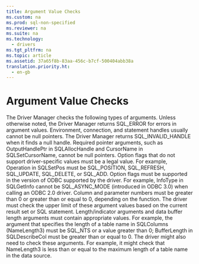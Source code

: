 ```yaml
---
title: Argument Value Checks
ms.custom: na
ms.prod: sql-non-specified
ms.reviewer: na
ms.suite: na
ms.technology: 
  - drivers
ms.tgt_pltfrm: na
ms.topic: article
ms.assetid: 37a65f8b-83aa-456c-b7cf-500404abb38a
translation.priority.ht: 
  - en-gb
---
```

# Argument Value Checks
<?xml version="1.0" encoding="utf-8"?>
<developerConceptualDocument xmlns="http://ddue.schemas.microsoft.com/authoring/2003/5" xmlns:xlink="http://www.w3.org/1999/xlink" xmlns:xsi="http://www.w3.org/2001/XMLSchema-instance" xsi:schemaLocation="http://ddue.schemas.microsoft.com/authoring/2003/5 http://dduestorage.blob.core.windows.net/ddueschema/developer.xsd">
  <introduction>
    <para>The Driver Manager checks the following types of arguments. Unless otherwise noted, the Driver Manager returns SQL_ERROR for errors in argument values.  </para>
    <list class="bullet">
      <listItem>
        <para>Environment, connection, and statement handles usually cannot be null pointers. The Driver Manager returns SQL_INVALID_HANDLE when it finds a null handle.</para>
      </listItem>
      <listItem>
        <para>Required pointer arguments, such as <legacyItalic>OutputHandlePtr</legacyItalic> in <legacyBold>SQLAllocHandle</legacyBold> and <legacyItalic>CursorName</legacyItalic> in <legacyBold>SQLSetCursorName</legacyBold>, cannot be null pointers.</para>
      </listItem>
      <listItem>
        <para>Option flags that do not support driver-specific values must be a legal value. For example, <legacyItalic>Operation</legacyItalic> in <legacyBold>SQLSetPos</legacyBold> must be SQL_POSITION, SQL_REFRESH, SQL_UPDATE, SQL_DELETE, or SQL_ADD.</para>
      </listItem>
      <listItem>
        <para>Option flags must be supported in the version of ODBC supported by the driver. For example, <legacyItalic>InfoType</legacyItalic> in <legacyBold>SQLGetInfo</legacyBold> cannot be SQL_ASYNC_MODE (introduced in ODBC 3.0) when calling an ODBC 2.0 driver.</para>
      </listItem>
      <listItem>
        <para>Column and parameter numbers must be greater than 0 or greater than or equal to 0, depending on the function. The driver must check the upper limit of these argument values based on the current result set or SQL statement.</para>
      </listItem>
      <listItem>
        <para>Length/indicator arguments and data buffer length arguments must contain appropriate values. For example, the argument that specifies the length of a table name in <legacyBold>SQLColumns</legacyBold> (<legacyItalic>NameLength3</legacyItalic>) must be SQL_NTS or a value greater than 0; <legacyItalic>BufferLength</legacyItalic> in <legacyBold>SQLDescribeCol</legacyBold> must be greater than or equal to 0. The driver might also need to check these arguments. For example, it might check that <legacyItalic>NameLength3</legacyItalic> is less than or equal to the maximum length of a table name in the data source.</para>
      </listItem>
    </list>
  </introduction>
  <relatedTopics />
</developerConceptualDocument>